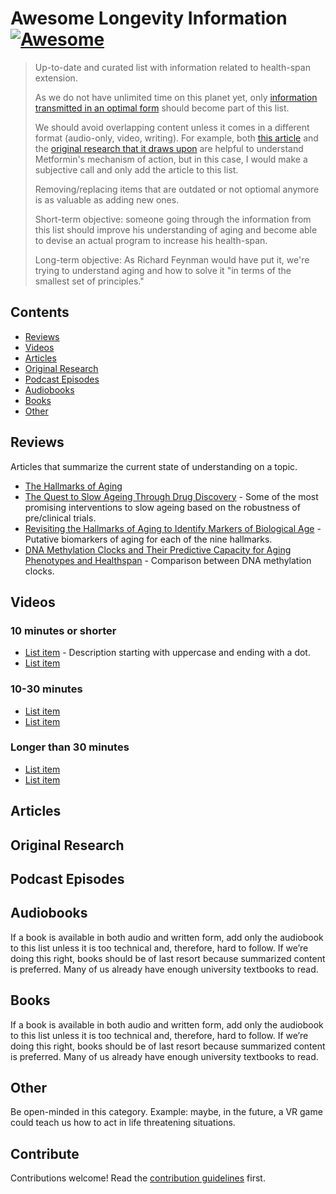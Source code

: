 # Awesome Longevity Information [![Awesome](https://awesome.re/badge.svg)](https://awesome.re)

> Up-to-date and curated list with information related to health-span extension. 
>
> As we do not have unlimited time on this planet yet, only [information transmitted in an optimal form]((contributing.md)) should become part of this list.
> 
> We should avoid overlapping content unless it comes in a different format (audio-only, video, writing). For example, both [this article](https://www.eurekalert.org/pub_releases/2020-09/si-cdd090920.php) and the [original research that it draws upon](http://genesdev.cshlp.org/content/34/19-20/1330) are helpful to understand Metformin's mechanism of action, but in this case, I would make a subjective call and only add the article to this list.
>
> Removing/replacing items that are outdated or not optiomal anymore is as valuable as adding new ones.
> 
> Short-term objective: someone going through the information from this list should improve his understanding of aging and become able to devise an actual program to increase his health-span.
> 
> Long-term objective: As Richard Feynman would have put it, we're trying to understand aging and how to solve it "in terms of the smallest set of principles." 


## Contents

- [Reviews](#reviews)
- [Videos](#videos)
- [Articles](#articles)
- [Original Research](#original-research)
- [Podcast Episodes](#podcast-episodes)
- [Audiobooks](#audiobooks)
- [Books](#books)
- [Other](#other)


## Reviews

Articles that summarize the current state of understanding on a topic.

- [The Hallmarks of Aging](https://linkinghub.elsevier.com/retrieve/pii/S0092-8674(13)00645-4)
- [The Quest to Slow Ageing Through Drug Discovery](https://www.nature.com/articles/s41573-020-0067-7) - 
Some of the most promising interventions to slow ageing based on the robustness of pre/clinical trials.
- [Revisiting the Hallmarks of Aging to Identify Markers of Biological
Age](https://link.springer.com/article/10.14283/jpad.2019.50) - Putative biomarkers of aging for each of the nine hallmarks.
- [DNA Methylation Clocks and Their Predictive Capacity for Aging Phenotypes and Healthspan](https://www.ncbi.nlm.nih.gov/pmc/articles/PMC7376380/) - Comparison between DNA methylation clocks.


## Videos

### 10 minutes or shorter

- [List item](http://example.com) - Description starting with uppercase and ending with a dot.
- [List item](http://example.com)

### 10-30 minutes

- [List item](http://example.com)
- [List item](http://example.com)

### Longer than 30 minutes

- [List item](http://example.com)
- [List item](http://example.com)


## Articles


## Original Research


## Podcast Episodes


## Audiobooks

If a book is available in both audio and written form, add only the audiobook to this list unless it is too technical and, therefore, hard to follow.
If we’re doing this right, books should be of last resort because summarized content is preferred. Many of us already have enough university textbooks to read.


## Books

If a book is available in both audio and written form, add only the audiobook to this list unless it is too technical and, therefore, hard to follow.
If we’re doing this right, books should be of last resort because summarized content is preferred. Many of us already have enough university textbooks to read.


## Other

Be open-minded in this category. Example: maybe, in the future, a VR game could teach us how to act in life threatening situations. 


## Contribute

Contributions welcome! Read the [contribution guidelines](contributing.md) first.
